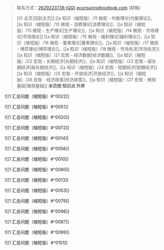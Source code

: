 > 联系方式：<a href="https://qm.qq.com/q/iA1sKuakak">2629223739 (QQ)</a> <a href="mailto:econsunrq@outlook.com">econsunrq@outlook.com (邮箱)</a>

> [[0 主页|回到主页]]
> [[a 知识（缩短版）/11 微观 - 均衡理论|均衡理论]]，[[a 知识（缩短版）/12 微观 - 消费理论|消费理论]]，[[a 知识（缩短版）/13 微观 - 生产理论|生产理论]]，[[a 知识（缩短版）/14 微观 - 市场理论|市场理论]]
> [[a 知识（缩短版）/15 微观 - 福利理论|福利理论]]，[[a 知识（缩短版）/16 微观 - 要素理论|要素理论]]，[[a 知识（缩短版）/17 微观 - 博弈理论|博弈理论]]，[[a 知识（缩短版）/18 微观 - 市场失灵|市场失灵]]
> [[a 知识（缩短版）/21 宏观 - 经济数据|经济数据]]，[[a 知识（缩短版）/22 宏观 - 长期经济|长期经济]]，[[a 知识（缩短版）/23 宏观 - 超长期经济|超长期经济]]，[[a 知识（缩短版）/24 宏观 - 短期经济|短期经济]]
> [[a 知识（缩短版）/25 宏观 - 开放经济|开放经济]]，[[a 知识（缩短版）/26 宏观 - 经济政策|经济政策]]，[[a 知识（缩短版）/27 宏观 - 微观基础|微观基础]]
> **本页按 知识点 升序**

![[1 汇总问题（缩短版）#^0022]]

![[1 汇总问题（缩短版）#^0051]]

![[1 汇总问题（缩短版）#^0020]]

![[1 汇总问题（缩短版）#^0072]]

![[1 汇总问题（缩短版）#^0014]]

![[1 汇总问题（缩短版）#^0056]]

![[1 汇总问题（缩短版）#^0010]]

![[1 汇总问题（缩短版）#^0080]]

![[1 汇总问题（缩短版）#^0013]]

![[1 汇总问题（缩短版）#^0053]]

![[1 汇总问题（缩短版）#^0079]]

![[1 汇总问题（缩短版）#^0096]]

![[1 汇总问题（缩短版）#^0087]]

![[1 汇总问题（缩短版）#^0099]]

![[1 汇总问题（缩短版）#^0101]]